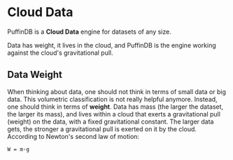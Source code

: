 # Cloud Data

PuffinDB is a **Cloud Data** engine for datasets of any size.

Data has weight, it lives in the cloud, and PuffinDB is the engine working against the cloud's gravitational pull.

## Data Weight
When thinking about data, one should not think in terms of small data or big data. This volumetric classification is not really helpful anymore. Instead, one should think in terms of **weight**. Data has mass (the larger the dataset, the larger its mass), and lives within a cloud that exerts a gravitational pull (weight) on the data, with a fixed gravitational constant. The larger data gets, the stronger a gravitational pull is exerted on it by the cloud. According to Newton's second law of motion:

```
W = m·g
```
